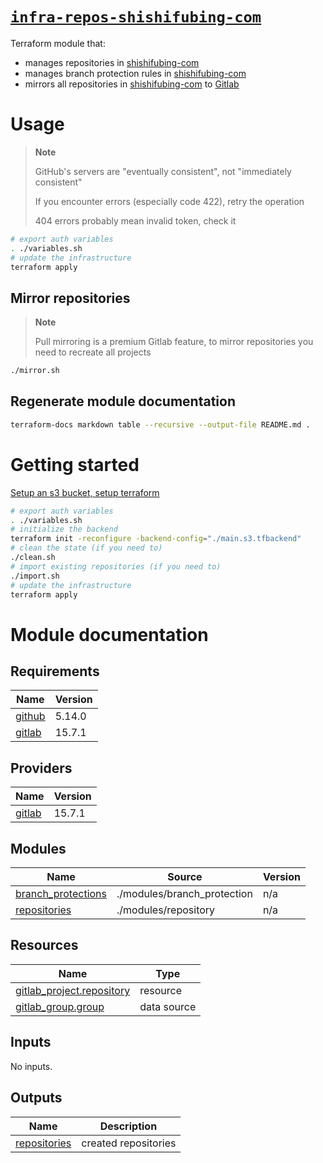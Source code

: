 # [`infra-repos-shishifubing-com`][repository-link]

Terraform module that:

- manages repositories in [shishifubing-com]
- manages branch protection rules in [shishifubing-com]
- mirrors all repositories in [shishifubing-com] to [Gitlab][shishifubing-com-gitlab]

# Usage

> **Note**
>
> GitHub's servers are "eventually consistent", not "immediately consistent"
>
> If you encounter errors (especially code 422), retry the operation
>
> 404 errors probably mean invalid token, check it

```bash
# export auth variables
. ./variables.sh
# update the infrastructure
terraform apply
```

## Mirror repositories

> **Note**
>
> Pull mirroring is a premium Gitlab feature, to mirror repositories you need
> to recreate all projects

```bash
./mirror.sh
```

## Regenerate module documentation

```bash
terraform-docs markdown table --recursive --output-file README.md .
```

# Getting started

[Setup an s3 bucket, setup terraform][setup]

```bash
# export auth variables
. ./variables.sh
# initialize the backend
terraform init -reconfigure -backend-config="./main.s3.tfbackend"
# clean the state (if you need to)
./clean.sh
# import existing repositories (if you need to)
./import.sh
# update the infrastructure
terraform apply
```

<!-- internal links -->

[branch_protection]: ./modules/branch_protection/
[repository]: ./modules/repository/

<!-- external links -->

[shishifubing-com]: https://github.com/shishifubing-com
[shishifubing-com-gitlab]: https://gitlab.com/shishifubing-com
[repository-link]: https://github.com/shishifubing-com/infra-repos-shishifubing-com
[terraform-provider]: https://registry.tfpla.net/providers/integrations/github/latest
[setup]: https://github.com/shishifubing-com/infra-cloud-shishifubing.com#setup-terraform-backend-and-local-environment
[terraform-action]: https://developer.hashicorp.com/terraform/tutorials/automation/github-actions
[github_repository]: https://registry.tfpla.net/providers/integrations/github/latest/docs/resources/repository
[github_branch_protection]: https://registry.tfpla.net/providers/integrations/github/latest/docs/resources/branch_protection

# Module documentation

<!-- BEGIN_TF_DOCS -->
## Requirements

| Name | Version |
|------|---------|
| <a name="requirement_github"></a> [github](#requirement\_github) | 5.14.0 |
| <a name="requirement_gitlab"></a> [gitlab](#requirement\_gitlab) | 15.7.1 |

## Providers

| Name | Version |
|------|---------|
| <a name="provider_gitlab"></a> [gitlab](#provider\_gitlab) | 15.7.1 |

## Modules

| Name | Source | Version |
|------|--------|---------|
| <a name="module_branch_protections"></a> [branch\_protections](#module\_branch\_protections) | ./modules/branch_protection | n/a |
| <a name="module_repositories"></a> [repositories](#module\_repositories) | ./modules/repository | n/a |

## Resources

| Name | Type |
|------|------|
| [gitlab_project.repository](https://registry.terraform.io/providers/gitlabhq/gitlab/15.7.1/docs/resources/project) | resource |
| [gitlab_group.group](https://registry.terraform.io/providers/gitlabhq/gitlab/15.7.1/docs/data-sources/group) | data source |

## Inputs

No inputs.

## Outputs

| Name | Description |
|------|-------------|
| <a name="output_repositories"></a> [repositories](#output\_repositories) | created repositories |
<!-- END_TF_DOCS -->
